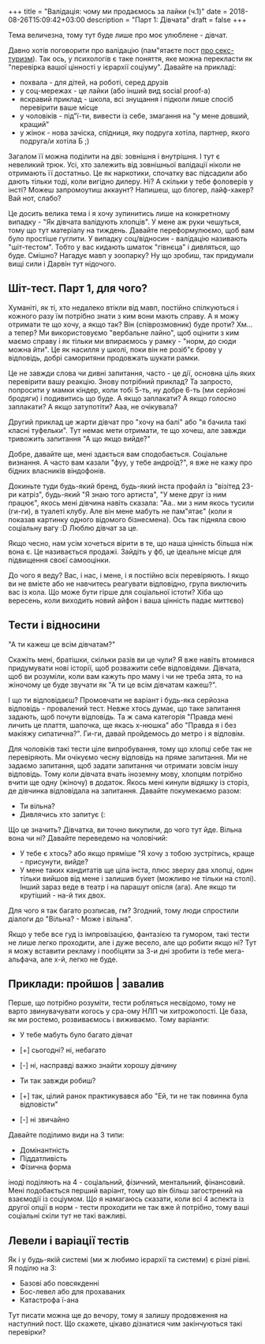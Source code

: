 +++
title = "Валідація: чому ми продаємось за лайки (ч.1)"
date = 2018-08-26T15:09:42+03:00
description = "Парт 1: Дівчата"
draft = false
+++

Тема величезна, тому тут буде лише про моє улюблене - дівчат.

Давно хотів поговорити про валідацію (пам"ятаєте пост [про секс-туризм](https://ua.tarasmatsyk.com/blog/post-14-sex-tourism/)).
Так ось, у психологів є таке поняття, яке можна перекласти як "перевірка вашої цінності у ієрархії соціуму".
Давайте на прикладі:

- похвала - для дітей, на роботі, серед друзів
- у соц-мережах - це лайки (або інший вид social proof-a)
- яскравий приклад - школа, всі знущання і підколи лише спосіб перевірити ваше місце
- у чоловіків - під"ї-ти, вивести із себе, змагання на "у мене довший, кращий"
- у жінок - нова зачіска, спідниця, яку подруга хотіла, партнер, якого подруга/и хотіла Б ;)

Загалом її можна поділити на дві: зовнішня і внутрішня. І тут є невеликий трюк.
Усі, хто залежить від зовнішньої валідації ніколи не отримають її достатньо. Це як наркотики,
спочатку вас підсадили або дають тільки тоді, коли вигідно дилеру. Ні? А скільки у тебе фоловерів у інсті?
Можеш запромоутиш аккаунт? Напишеш, що блогер, лайф-хакер? Вай нот, слабо?

Це досить велика тема і я хочу зупинитись лише на конкретному випадку - "Як дівчата валідують хлопців".
У мене аж руки чешуться, тому що тут матеріалу на тиждень. Давайте переформулюємо, щоб вам було простіше гуглити.
У випадку соц/відносин - валідацію називають "шіт-тестом". Тобто у вас кидають шматок "гівнєца" і дивляться, що буде.
Смішно? Нагадує мавп у зоопарку? Ну що зробиш, так придумали вищі сили і Дарвін тут нідочого.

## Шіт-тест. Парт 1, для чого?

Хуманіті, як ті, хто недалеко втікли від мавп, постійно спілкуються і кожного разу їм потрібно знати з ким вони мають справу.
А я можу отримати те що хочу, а якщо так? Він (співрозмовник) буде проти? Хм... а тепер?
Ми використовуємо "вербальне лайно", щоб оцінити з ким маємо справу і як тільки ми впираємось у рамку - "норм, до сюди можна йти".
Це як насилля у школі, поки він не розіб"є брову у відповідь, добрі саморитяни продовжать шукати рамки.

Це не завжди слова чи дивні запитання, часто - це дії, основна ціль яких перевірити вашу реакцію. Знову потрібний приклад?
Та запросто, попросити у мамки кіндер, коли тобі 5-ть, ну добре 6-ть (ми серйозні бродяги) і подивитись що буде. А якщо заплакати?
А якщо голосно заплакати? А якщо затупотіти? Ааа, не очікувала? 

Другий приклад це жарти дівчат про "хочу на балі" або "я бачила такі класні туфельки". Тут немає мети отримати, те що хочеш, але завжди тривожить запитання "А що якщо вийде?"

Добре, давайте ще, мені здається вам сподобається. Соціальне визнання. А часто вам казали "фуу, у тебе андроїд?", я вже не кажу про бідних власників віндофонів.

Докиньте туди будь-який бренд, будь-який інста профайл із "візітед 23-ри катріз", будь-який "Я знаю того артиста", "У мене друг із ним працює", якось мені дівчина навіть сказала:
"Аа.. ми з ним якось тусили (ги-ги), в туалеті клубу. Але він мене мабуть не пам"ятає" (коли я показав картинку одного відомого бізнесмена). Ось так підняла свою соціальну вагу :D 
Люблю дівчат за це.

Якщо чесно, нам усім хочеться вірити в те, що наша цінність більша ніж вона є. Це називається продажі. Зайдіть у фб, це ідеальне місце для підвищення своєї самооцінки.


До чого я веду? Вас, і нас, і мене, і я постійно всіх перевіряють. І якщо ви не вмієте або не навчитесь реагувати відповідно, група виключить вас із кола. 
Що може бути гірше для соціальної істоти? Хіба що вересень, коли виходить новий айфон і ваша цінність падає миттєво)

## Тести і відносини

"А ти кажеш це всім дівчатам?"

Скажіть мені, братішки, скільки разів ви це чули? Я вже навіть втомився придумувати нові історії, щоб розважити себе відповідями.
Дівчата, щоб ви розуміли, коли вам кажуть про маму і чи не треба зята, то на жіночому це буде звучати як "А ти це всім дівчатам кажеш?".

І що ти відповідаєш?
Промовчати не варіант і будь-яка серйозна відповідь - провалений тест. Невже хтось думає, що таке запитання задають, щоб почути відповідь.
Та ж сама категорія "Правда мені личить це плаття, шапочка, ще якась х-нюшка" або "Правда я і без макіяжу сипатична?". Ги-ги, давай пройдемось до метро і я відповім.

Для чоловіків такі тести ціле випробування, тому що хлопці себе так не перевіряють. Ми очікуємо чесну відповідь на пряме запитання. Ми не задаємо запитання, щоб задати запитання 
чи отримати зовсім іншу відповідь. Тому коли дівчата вчать іноземну мову, хлопцям потрібно вчити ще одну (жіночу) в додаток.
Якось мені кинули відяшку із сторіз, де дівчинка відповідала на запитання. Давайте покумекаємо разом:

- Ти вільна?
- Дивлячись хто запитує (:

Що це значить? Дівчатка, ви точно викупили, до чого тут йде. Вільна вона чи ні?
Давайте переведемо на чоловічий:

- У тебе є хтось? або якщо пряміше "Я хочу з тобою зустрітись, краще - присунути, вийде?
- У мене таких кандитатів ще ціла інста, плюс зверху два хлопці, один тільки вийшов від мене і залишив букет (можливо не тільки на столі). 
Інший зараз веде в театр і на парашут опісля (ага). Але якщо ти крутіший - на-й тих двох.

Для чого я так багато розписав, гм? Згодний, тому люди спростили діалоги до "Вільна? - Може і вільна".

Якщо у тебе все гуд із імпровізацією, фантазією та гумором, такі тести не лише легко проходити, але і дуже весело, але що робити якщо ні?
Тут я можу вставити рекламу і пообіцяти за 3-и дні зробити із тебе мега-альфача, але х-й, легко не буде.


## Приклади: пройшов | завалив

Перше, що потрібно розуміти, тести робляться несвідомо, тому не варто звинувачувати когось у сра-ому НЛП чи хитрожопості.
Це база, як ми ростемо, розвиваємось і виживаємо. Тому варіанти:

- У тебе мабуть було багато дівчат
- [+] сьогодні? ні, небагато
- [-] ні, насправді важко знайти хорошу дівчину

- Ти так завжди робиш?
- [+] так, цілий ранок практикувався або "Ей, ти не так повинна була відповісти"
- [-] ні звичайно

Давайте поділимо види на 3 типи:

- Домінантність
- Піддатливість
- Фізична форма

іноді поділяють на 4 - соціальний, фізичний, ментальний, фінансовий.
Мені подобається перший варіант, тому що він більш загострений на взаємодії із соціумом.
Що я намагаюсь сказати, коли всі 4 аспекта із другої опції в норм - тести проходити не так вже й потрібно, тому ваші 
соціальні скіли тут не такі важливі.

## Левели і варіації тестів

Як і у будь-якій системі (ми ж любимо ієрархії та системи) є різні рівні. Я поділю на 3:

- Базові або повсякденні
- Бос-левел або для прохаваних
- Катастрофа ї-ана

Тут писати можна ще до вечору, тому я залишу продовження на наступний пост. Що скажете, цікаво дізнатися чим закінчуються такі перевірки?

